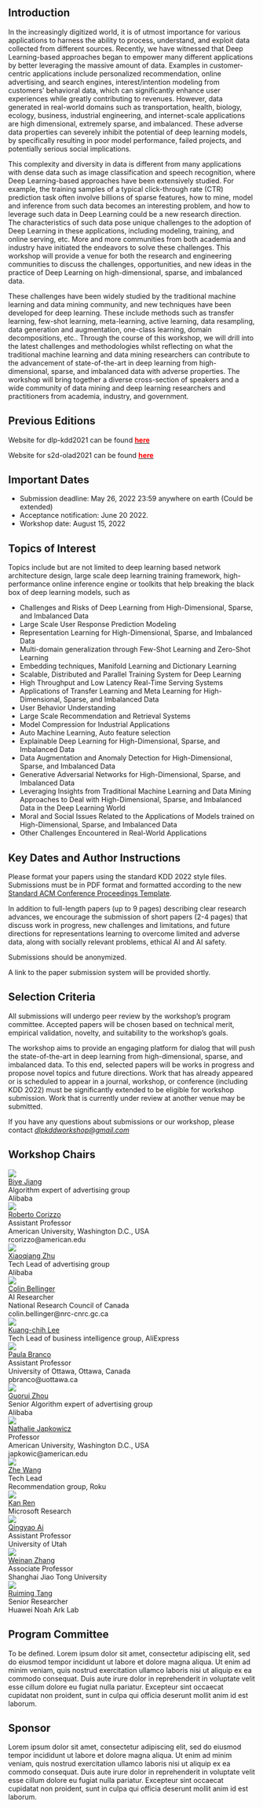 

## Introduction

In the increasingly digitized world, it is of utmost importance for various applications to harness the ability to process, understand, and exploit data collected from different sources. Recently, we have witnessed that Deep Learning-based approaches began to empower many different applications by better leveraging the massive amount of data.  Examples in customer-centric applications include personalized recommendation, online advertising, and search engines, interest/intention modeling from customers’ behavioral data, which can significantly enhance user experiences while greatly contributing to revenues. 
However, data generated in real-world domains such as transportation, health, biology, ecology, business, industrial engineering, and internet-scale applications are high dimensional, extremely sparse, and imbalanced. These adverse data properties can severely inhibit the potential of deep learning models, by specifically resulting in poor model performance, failed projects, and potentially serious social implications.

This complexity and diversity in data is different from many applications with dense data such as image classification and speech recognition, where Deep Learning-based approaches have been extensively studied. For example, the training samples of a typical click-through rate (CTR) prediction task often involve billions of sparse features, how to mine, model and inference from such data becomes an interesting problem, and how to leverage such data in Deep Learning could be a new research direction. The characteristics of such data pose unique challenges to the adoption of Deep Learning in these applications, including modeling, training, and online serving, etc. More and more communities from both academia and industry have initiated the endeavors to solve these challenges. 
This workshop will provide a venue for both the research and engineering communities to discuss the challenges, opportunities, and new ideas in the practice of Deep Learning on high-dimensional, sparse, and imbalanced data. 

These challenges have been widely studied by the traditional machine learning and data mining community, and new techniques have been developed for deep learning. These include methods such as transfer learning, few-shot learning, meta-learning, active learning, data resampling, data generation and augmentation, one-class learning, domain decompositions, etc.. Through the course of this workshop, we will drill into the latest challenges and methodologies whilst reflecting on what the traditional machine learning and data mining researchers can contribute to the advancement of state-of-the-art in deep learning from high-dimensional, sparse, and imbalanced data with adverse properties. The workshop will bring together a diverse cross-section of speakers and a wide community of data mining and deep learning researchers and practitioners from academia, industry, and government.


## Previous Editions

Website for dlp-kdd2021 can be found **[<b style="color:red"> here </b>](https://dlp-kdd.github.io/)**

Website for s2d-olad2021 can be found **[<b style="color:red"> here </b>](https://s2d-olad.github.io/)**



## Important Dates

- Submission deadline:  May 26, 2022 23:59 anywhere on earth (Could be extended)
- Acceptance notification: June 20 2022.
- Workshop date: August 15, 2022   


## Topics of Interest
Topics include but are not limited to deep learning based network architecture design, large scale deep learning training framework, high-performance online inference engine or toolkits that help breaking the black box of deep learning models, such as
- Challenges and Risks of Deep Learning from High-Dimensional, Sparse, and Imbalanced Data
- Large Scale User Response Prediction Modeling
- Representation Learning for High-Dimensional, Sparse, and Imbalanced Data
- Multi-domain generalization through Few-Shot Learning and Zero-Shot Learning
- Embedding techniques, Manifold Learning and Dictionary Learning
- Scalable, Distributed and Parallel Training System for Deep Learning
- High Throughput and Low Latency Real-Time Serving Systems
- Applications of Transfer Learning and Meta Learning for High-Dimensional, Sparse, and Imbalanced Data
- User Behavior Understanding
- Large Scale Recommendation and Retrieval Systems
- Model Compression for Industrial Applications 
- Auto Machine Learning, Auto feature selection
- Explainable Deep Learning for High-Dimensional, Sparse, and Imbalanced Data
- Data Augmentation and Anomaly Detection for High-Dimensional, Sparse, and Imbalanced Data
- Generative Adversarial Networks for High-Dimensional, Sparse, and Imbalanced Data
- Leveraging Insights from Traditional Machine Learning and Data Mining Approaches to Deal with High-Dimensional, Sparse, and Imbalanced Data in the Deep Learning World
- Moral and Social Issues Related to the Applications of Models trained on High-Dimensional, Sparse, and Imbalanced Data
- Other Challenges Encountered in Real-World Applications



## Key Dates and Author Instructions

Please format your papers using the standard KDD 2022 style files. Submissions must be in PDF format and formatted according to the new [Standard ACM Conference Proceedings Template](https://www.acm.org/publications/proceedings-template).

In addition to full-length papers (up to 9 pages) describing clear research advances, we encourage the submission of short papers (2-4 pages) that discuss work in progress, new challenges and limitations, and future directions for representations learning to overcome limited and adverse data, along with socially relevant problems, ethical AI and AI safety.

Submissions should be anonymized. 

A link to the paper submission system will be provided shortly.

## Selection Criteria

All submissions will undergo peer review by the workshop’s program committee. Accepted papers will be chosen based on technical merit, empirical validation, novelty, and suitability to the workshop’s goals.

The workshop aims to provide an engaging platform for dialog that will push the state-of-the-art in deep learning from high-dimensional, sparse, and imbalanced data. To this end, selected papers will be works in progress and propose novel topics and future directions. Work that has already appeared or is scheduled to appear in a journal, workshop, or conference (including KDD 2022) must be significantly extended to be eligible for workshop submission. Work that is currently under review at another venue may be submitted.

If you have any questions about submissions or our workshop, please contact [*dlpkddworkshop@gmail.com*](mailto:dlpkddworkshop@gmail.com)

## Workshop Chairs


<div class="photo">
  <a href="http://byeah.github.io">
  <img src="assets/img/jby.jpeg" class="shake shake-little" />
  </a><br />
  <a href="http://byeah.github.io">Biye Jiang</a>
  <div>Algorithm expert of advertising group</div>
  <div>Alibaba</div>
</div>

<div class="photo">
  <a href="https://www.american.edu/cas/faculty/rcorizzo.cfm">
  <img src="assets/img/roberto.jpg" class="shake shake-little">
  </a><br>
  <a href="https://www.american.edu/cas/faculty/rcorizzo.cfm">Roberto Corizzo</a>
  <div>Assistant Professor</div>
  <div>American University, Washington D.C., USA</div>
  <div>rcorizzo@american.edu</div>
</div>

<div class="photo">
  <a href="https://scholar.google.com/citations?user=eUMnOc0AAAAJ&amp;hl=en">
  <img src="assets/img/zxq.jpeg" class="shake shake-little" />
  </a><br />
  <a href="https://scholar.google.com/citations?user=eUMnOc0AAAAJ&amp;hl=en">Xiaoqiang Zhu</a>
  <div>Tech Lead of advertising group</div>
  <div>Alibaba</div>
</div>
    
<div class="photo">
  <a href="https://web.cs.dal.ca/~bellinger/">
  <img src="assets/img/cb.jpeg" class="shake shake-little">
  </a><br>
  <a href="https://web.cs.dal.ca/~bellinger/">Colin Bellinger</a>
  <div>AI Researcher</div>
  <div>National Research Council of Canada</div>
  <div>colin.bellinger@nrc-cnrc.gc.ca</div>
</div>

<div class="photo">
  <a href="https://scholar.google.com/citations?user=r9JOIloAAAAJ&amp;hl=en">
  <img src="assets/img/lkc.jpeg" class="shake shake-little" />
  </a><br />
   <a href="https://scholar.google.com/citations?user=r9JOIloAAAAJ&amp;hl=en">Kuang-chih Lee</a>
  <div>Tech Lead of business intelligence group, AliExpress</div>
  </div>
  
  
<div class="photo">
  <a href="https://paobranco.github.io">
  <img src="assets/img/paula.jpg" class="shake shake-little">
  </a><br>
  <a href="hhttps://paobranco.github.io">Paula Branco</a>
  <div>Assistant Professor</div>
  <div>University of Ottawa, Ottawa, Canada</div>
  <div>pbranco@uottawa.ca</div>
</div>
  

<div class="photo">
  <a href="https://scholar.google.com/citations?user=n_E0Bg4AAAAJ&amp;hl=en">
  <img src="assets/img/zgr.jpeg" class="shake shake-little" />
  </a><br />
<a href="https://scholar.google.com/citations?user=n_E0Bg4AAAAJ&amp;hl=en">Guorui Zhou</a>
  <div>Senior Algorithm expert of advertising group</div>
  <div>Alibaba</div>
  </div>

<div class="photo">
  <a href="https://www.american.edu/cas/faculty/japkowic.cfm">
  <img src="assets/img/nathalie.jpeg" class="shake shake-little">
  </a><br>
  <a href="https://www.american.edu/cas/faculty/japkowic.cfm">Nathalie Japkowicz</a>
  <div>Professor</div>
  <div>American University, Washington D.C., USA</div>
  <div>japkowic@american.edu</div>
</div>

<div class="photo">
  <a href="http://wzhe.me/">
    <img src="assets/img/wz.jpg" class="shake shake-little" />
  </a><br />
  <a href="http://wzhe.me/">Zhe Wang</a>
  <div>Tech Lead</div>
  <div>Recommendation group, Roku</div>
  </div>

<div class="photo">
  <a href="http://www.saying.ren/">
    <img src="assets/img/rk.jpg" class="shake shake-little" />
  </a><br />
  <a href="http://www.saying.ren/">Kan Ren</a>
  <div>Microsoft Research</div>
  </div>

<div class="photo">
  <a href="http://ir.aiqingyao.org/home">
    <img src="assets/img/aqy.jpg" class="shake shake-little" />
  </a><br />
  <a href="http://ir.aiqingyao.org/home">Qingyao Ai</a>
  <div>Assistant Professor</div>
  <div>University of Utah</div>
  </div>

<div class="photo">
  <a href="http://wnzhang.net">
    <img src="assets/img/zwn.png" class="shake shake-little" />
  </a><br />
  <a href="http://wnzhang.net">Weinan Zhang</a>
  <div>Associate Professor</div>
  <div>Shanghai Jiao Tong University</div>
  </div>

<div class="photo">
  <a href="https://scholar.google.com/citations?user=fUtHww0AAAAJ&amp;hl=en">
    <img src="assets/img/trm.jpeg" class="shake shake-little" />
  </a><br />
  <a href="https://scholar.google.com/citations?user=fUtHww0AAAAJ&amp;hl=en">Ruiming Tang</a>
  <div>Senior Researcher</div>
  <div>Huawei Noah Ark Lab</div>
  </div>


## Program Committee
To be defined. 
Lorem ipsum dolor sit amet, consectetur adipiscing elit, sed do eiusmod tempor incididunt ut labore et dolore magna aliqua. Ut enim ad minim veniam, quis nostrud exercitation ullamco laboris nisi ut aliquip ex ea commodo consequat. Duis aute irure dolor in reprehenderit in voluptate velit esse cillum dolore eu fugiat nulla pariatur. Excepteur sint occaecat cupidatat non proident, sunt in culpa qui officia deserunt mollit anim id est laborum.

## Sponsor
Lorem ipsum dolor sit amet, consectetur adipiscing elit, sed do eiusmod tempor incididunt ut labore et dolore magna aliqua. Ut enim ad minim veniam, quis nostrud exercitation ullamco laboris nisi ut aliquip ex ea commodo consequat. Duis aute irure dolor in reprehenderit in voluptate velit esse cillum dolore eu fugiat nulla pariatur. Excepteur sint occaecat cupidatat non proident, sunt in culpa qui officia deserunt mollit anim id est laborum.
